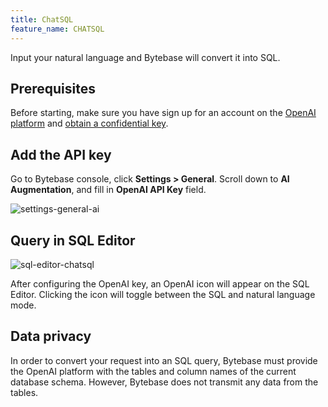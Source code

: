 ```yaml
---
title: ChatSQL
feature_name: CHATSQL
---
```


Input your natural language and Bytebase will convert it into SQL.

## Prerequisites

Before starting, make sure you have sign up for an account on the [OpenAI platform](https://openai.com/product) and [obtain a confidential key](https://platform.openai.com/account/api-keys).

## Add the API key

Go to Bytebase console, click **Settings > General**. Scroll down to **AI Augmentation**, and fill in **OpenAI API Key** field.

![settings-general-ai](/content/docs/sql-editor/settings-general-ai.webp)

## Query in SQL Editor

![sql-editor-chatsql](/content/docs/sql-editor/chatsql.webp)

After configuring the OpenAI key, an OpenAI icon will appear on the SQL Editor. Clicking the icon will toggle between
the SQL and natural language mode.

## Data privacy

In order to convert your request into an SQL query, Bytebase must provide the OpenAI platform with the tables and column names of the current database schema. However, Bytebase does not transmit any data from the tables.
